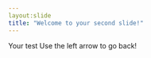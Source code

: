 ```yaml
---
layout:slide
title: "Welcome to your second slide!"
---
```

Your test
Use the left arrow to go back!
